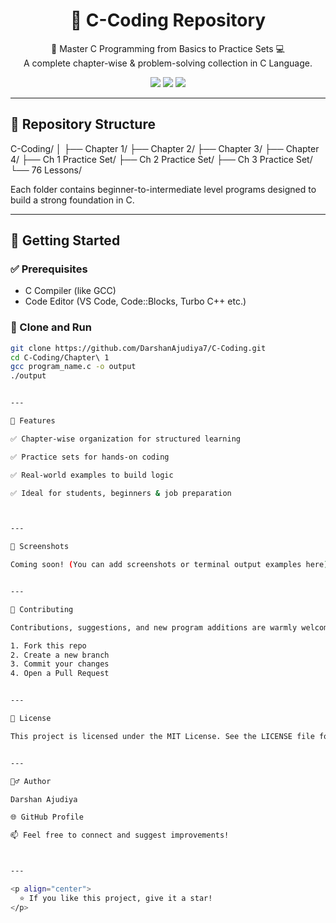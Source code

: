 
<h1 align="center">📘 C-Coding Repository</h1>

<p align="center">
  🚀 Master C Programming from Basics to Practice Sets 💻<br>
  A complete chapter-wise & problem-solving collection in C Language.
</p>

<p align="center">
  <img src="https://img.shields.io/github/languages/top/DarshanAjudiya7/C-Coding?color=blue" />
  <img src="https://img.shields.io/github/repo-size/DarshanAjudiya7/C-Coding" />
  <img src="https://img.shields.io/github/last-commit/DarshanAjudiya7/C-Coding" />
</p>

---

## 📂 Repository Structure

C-Coding/ │ ├── Chapter 1/ ├── Chapter 2/ ├── Chapter 3/ ├── Chapter 4/ ├── Ch 1 Practice Set/ ├── Ch 2 Practice Set/ ├── Ch 3 Practice Set/ └── 76 Lessons/

Each folder contains beginner-to-intermediate level programs designed to build a strong foundation in C.

---

## 🚀 Getting Started

### ✅ Prerequisites

- C Compiler (like GCC)
- Code Editor (VS Code, Code::Blocks, Turbo C++ etc.)

### 🔧 Clone and Run

```bash
git clone https://github.com/DarshanAjudiya7/C-Coding.git
cd C-Coding/Chapter\ 1
gcc program_name.c -o output
./output


---

📌 Features

✅ Chapter-wise organization for structured learning

✅ Practice sets for hands-on coding

✅ Real-world examples to build logic

✅ Ideal for students, beginners & job preparation



---

📸 Screenshots

Coming soon! (You can add screenshots or terminal output examples here)


---

🤝 Contributing

Contributions, suggestions, and new program additions are warmly welcome!

1. Fork this repo
2. Create a new branch
3. Commit your changes
4. Open a Pull Request


---

📜 License

This project is licensed under the MIT License. See the LICENSE file for details.


---

🙋‍♂️ Author

Darshan Ajudiya

🌐 GitHub Profile

📫 Feel free to connect and suggest improvements!



---

<p align="center">
  ⭐️ If you like this project, give it a star!
</p>
```



